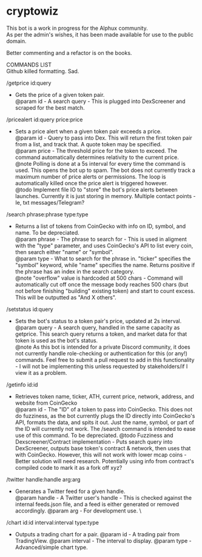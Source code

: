 # cryptowiz

This bot is a work in progress for the Alphux community.  
As per the admin's wishes, it has been made available for use to the public domain.  

Better commenting and a refactor is on the books.   

COMMANDS LIST  
Github killed formatting. Sad.  

/getprice id:query  

 * Gets the price of a given token pair.   
@param id - A search query - This is plugged into DexScreener and scraped for the best match.   

/pricealert id:query price:price  

 * Sets a price alert when a given token pair exceeds a price.   
@param id - Query to pass into Dex. This will return the first token pair from a list, and track that. A quote token may be specified.   
@param price - The threshold price for the token to exceed. The command automatically determines relativity to the current price.   
@note Polling is done at a 5s interval for every time the command is used. This opens the bot up to spam. The bot does not currently track a maximum number of price alerts or permissions. The loop is automatically killed once the price alert is triggered however.   
@todo Implement file IO to "store" the bot's price alerts between launches.  Currently it is just storing in memory. Multiple contact points - Ie, txt messages/Telegram?   

/search phrase:phrase type:type  

 * Returns a list of tokens from CoinGecko with info on ID, symbol, and name. To be depreciated.  
@param phrase - The phrase to search for - This is used in aligment with the "type" parameter, and uses CoinGecko's API to list every coin, then search either "name" or "symbol".  
@param type - What to search for the phrase in. "ticker" specifies the "symbol" keyword, while "name" specifies the name. Returns positive if the phrase has an index in the search category.  
@note "overflow" value is hardcoded at 500 chars - Command will automatically cut off once the message body reaches 500 chars (but not before finishing "building" existing token) and start to count excess. This will be outputted as "And X others".  

/setstatus id:query  

 * Sets the bot's status to a token pair's price, updated at 2s interval.  
@param query - A search query, handled in the same capacity as getprice. This search query returns a token, and market data for that token is used as the bot's status.  
@note As this bot is intended for a private Discord community, it does not currently handle role-checking or authentication for this (or any!) commands. Feel free to submit a pull request to add in this functionality - I will not be implementing this unless requested by stakeholders/if I view it as a problem.  

/getinfo id:id  

 * Retrieves token name, ticker, ATH, current price, network, address, and website from CoinGecko  
@param id - The "ID" of a token to pass into CoinGecko. This does not do fuzziness, as the bot currently plugs the ID directly into CoinGecko's API, formats the data, and spits it out. Just the name, symbol, or part of the ID will currently not work. The /search command is intended to ease use of this command. To be depreciated. 
@todo Fuzziness and Dexscreener/Contract implementation - Puts search query into DexScreener, outputs base token's contract & network, then uses that with CoinGecko. However, this will not work with lower mcap coins - Better solution will need research. Potentially using info from contract's compiled code to mark it as a fork off xyz?  

/twitter handle:handle arg:arg

 * Generates a Twitter feed for a given handle.  
@param handle - A Twitter user's handle - This is checked against the internal feeds.json file, and a feed is either generated or removed accordingly. 
@param arg - For development use. \

/chart id:id interval:interval type:type

 * Outputs a trading chart for a pair. 
@param id - A trading pair from TradingView.
@param interval - The interval to display.
@param type - Advanced/simple chart type. 
